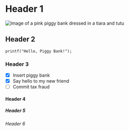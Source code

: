 # Header 1

![Image of a pink piggy bank dressed in a tiara and tutu](https://i.pinimg.com/564x/83/84/21/83842199c45a26db5bd27e1a3f0f821a.jpg)

## Header 2

```
printf("Hello, Piggy Bank!");
```

### Header 3

- [X] Insert piggy bank
- [X] Say hello to my new friend
- [ ] Commit tax fraud

#### Header 4

##### Header 5

###### Header 6
